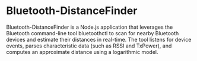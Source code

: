 # Bluetooth-DistanceFinder
Bluetooth-DistanceFinder is a Node.js application that leverages the Bluetooth command-line tool bluetoothctl to scan for nearby Bluetooth devices and estimate their distances in real-time. The tool listens for device events, parses characteristic data (such as RSSI and TxPower), and computes an approximate distance using a logarithmic model.
